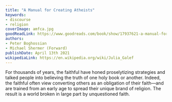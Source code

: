 ```yaml
---
title: "A Manual for Creating Atheists"
keywords:
- discourse
- religion
coverImage: amfca.jpg
goodReadLink: https://www.goodreads.com/book/show/17937621-a-manual-for-creating-atheists
authors:
- Peter Boghossian
- Michael Shermer (Forward)
publishDate: April 13th 2021
wikipediaLink: https://en.wikipedia.org/wiki/Julia_Galef
---
```

For thousands of years, the faithful have honed proselytizing strategies and talked people into believing the truth of one holy book or another. Indeed, the faithful often view converting others as an obligation of their faith—and are trained from an early age to spread their unique brand of religion. The result is a world broken in large part by unquestioned faith.
